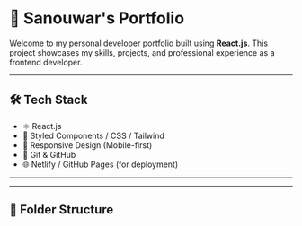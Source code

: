 # 💼 Sanouwar's Portfolio

Welcome to my personal developer portfolio built using **React.js**. This project showcases my skills, projects, and professional experience as a frontend developer.

---

## 🛠️ Tech Stack

- ⚛️ React.js
- 💅 Styled Components / CSS / Tailwind
- 📱 Responsive Design (Mobile-first)
- 🚀 Git & GitHub
- 🌐 Netlify / GitHub Pages (for deployment)

---



---

## 📁 Folder Structure

